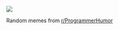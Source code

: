 ![](https://preview.redd.it/2ix3sthzhptd1.png?width=640&crop=smart&auto=webp&s=9206122dc4ba11207eafbe4669dadc80c13275ef)

 Random memes from [r/ProgrammerHumor](https://www.reddit.com/r/ProgrammerHumor/)
